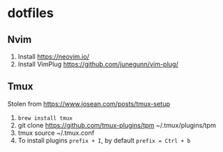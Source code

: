 # dotfiles

## Nvim
1. Install https://neovim.io/
2. Install VimPlug https://github.com/junegunn/vim-plug/

## Tmux
Stolen from https://www.josean.com/posts/tmux-setup
1. `brew install tmux`
2. git clone https://github.com/tmux-plugins/tpm ~/.tmux/plugins/tpm
3. tmux source ~/.tmux.conf
4. To install plugins `prefix + I`, by default `prefix = Ctrl + b`
